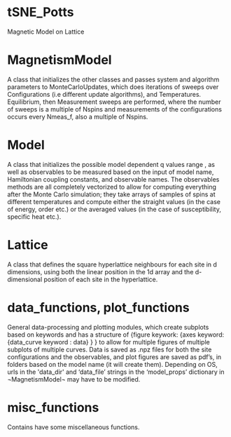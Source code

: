 # tSNE_Potts
Magnetic Model on Lattice
                
# MagnetismModel
A class that initializes the other classes and passes system and algorithm parameters to MonteCarloUpdates¸ which does iterations of sweeps over Configurations (i.e different update algorithms), and Temperatures. Equilibrium, then Measurement sweeps are performed, where the number of sweeps is a multiple of Nspins and measurements of the configurations occurs every Nmeas_f, also a multiple of Nspins. 
  
# Model
A class that initializes the possible model dependent q values range , as well as observables to be measured based on the input of model name, Hamiltonian coupling constants, and observable names. The observables methods are all completely vectorized to allow for computing everything after the Monte Carlo simulation; they take arrays of samples of spins at different temperatures and compute either the straight values (in the case of energy, order etc.) or the averaged values (in the case of susceptibility, specific heat etc.). 
 
# Lattice
A class that defines the square hyperlattice neighbours for each site in d dimensions, using both the linear position in the 1d array and the d-dimensional position of each site in the hyperlattice. 

# data_functions, plot_functions
General data-processing and plotting modules, which create subplots based on keywords and has a structure of {figure keywork: {axes keyword: {data_curve keyword : data} } } to allow for multiple figures of multiple subplots of multiple curves. Data is saved as .npz files for both the site configurations and the observables, and plot figures are saved  as pdf’s, in folders based on the model name (it will create them). Depending on OS, urls in the 'data_dir' and ‘data_file’ strings in the ‘model_props’ dictionary in ¬MagnetismModel¬ may have to be modified. 

# misc_functions
Contains have some miscellaneous functions.
